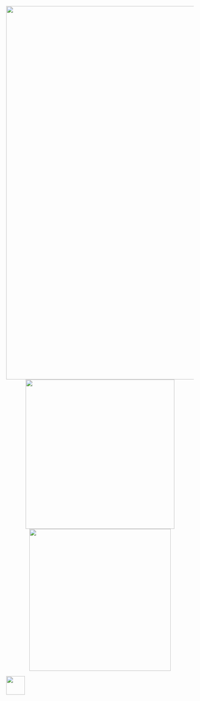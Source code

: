 <p align="center" >
  <img width="1000" src="https://i.imgur.com/Gbig5pG.gif" />
  <img width="400" src="https://i.imgur.com/navfnIg.png">
  <img width="380" src="https://i.imgur.com/HDrcZVo.png">
</p>
<p align="left" >
<a href="https://www.youtube.com/channel/UCG5tSM_o56b2CYDUHGGqhIQ" target="blank">
<img align="center" src="https://i.imgur.com/fZ8PjgH.png" alt="" width="50" /></a>
</p>
